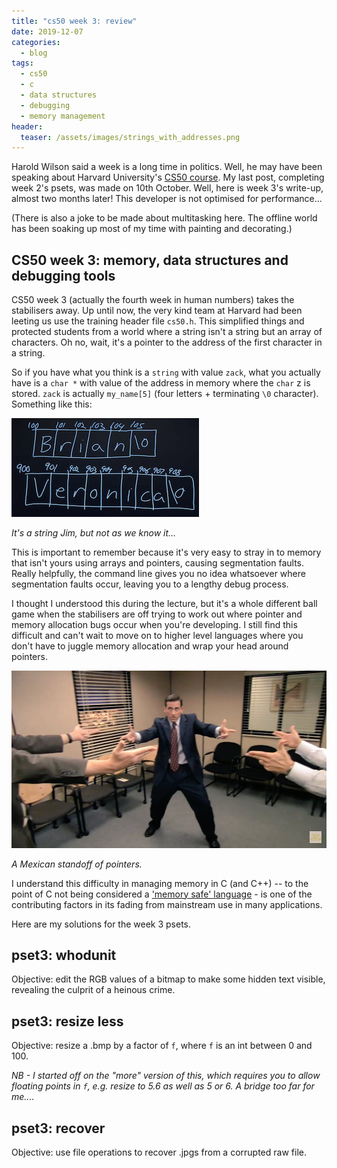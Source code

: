 ```yaml
---
title: "cs50 week 3: review"
date: 2019-12-07
categories:
  - blog
tags:
  - cs50
  - c
  - data structures
  - debugging
  - memory management
header:
  teaser: /assets/images/strings_with_addresses.png
---
```


Harold Wilson said a week is a long time in politics. Well, he may have been speaking about Harvard University's [CS50 course](https://www.edx.org/course/cs50s-introduction-to-computer-science). My last post, completing week 2's psets, was made on 10th October. Well, here is week 3's write-up, almost two months later! This developer is not optimised for performance...

(There is also a joke to be made about multitasking here. The offline world has been soaking up most of my time with painting and decorating.)

<!--more-->

## CS50 week 3: memory, data structures and debugging tools

CS50 week 3 (actually the fourth week in human numbers) takes the stabilisers away. Up until now, the very kind team at Harvard had been leeting us use the training header file `cs50.h`. This simplified things and protected students from a world where a string isn't a string but an array of characters. Oh no, wait, it's a pointer to the address of the first character in a string.

So if you have what you think is a `string` with value `zack`, what you actually have is a `char *` with value of the address in memory where the `char` z is stored. `zack` is actually `my_name[5]` (four letters + terminating `\0` character). Something like this:

![string arrays](/assets/images/strings_with_addresses.png)

_It's a string Jim, but not as we know it..._

This is important to remember because it's very easy to stray in to memory that isn't yours using arrays and pointers, causing segmentation faults. Really helpfully, the command line gives you no idea whatsoever where segmentation faults occur, leaving you to a lengthy debug process.

I thought I understood this during the lecture, but it's a whole different ball game when the stabilisers are off trying to work out where pointer and memory allocation bugs occur when you're developing. I still find this difficult and can't wait to move on to higher level languages where you don't have to juggle memory allocation and wrap your head around pointers.

![mexican standoff](/assets/images/pointers.jpg)

_A Mexican standoff of pointers._

I understand this difficulty in managing memory in C (and C++) -- to the point of C not being considered a ['memory safe' language](https://en.wikipedia.org/wiki/Memory_safety) - is one of the contributing factors in its fading from mainstream use in many applications.

Here are my solutions for the week 3 psets.

## pset3: whodunit

Objective: edit the RGB values of a bitmap to make some hidden text visible, revealing the culprit of a heinous crime.

<script src="https://gist.github.com/zackads/02182475a17acadac52526d2cc01e408.js"></script>

## pset3: resize less

Objective: resize a .bmp by a factor of `f`, where `f` is an int between 0 and 100.

_NB - I started off on the "more" version of this, which requires you to allow floating points in `f`, e.g. resize to 5.6 as well as 5 or 6. A bridge too far for me...._

<script src="https://gist.github.com/zackads/da550fc0b87263f6dbf651e2ad17dfec.js"></script>

## pset3: recover

Objective: use file operations to recover .jpgs from a corrupted raw file.

<script src="https://gist.github.com/zackads/1e3b0e9f8dcc68af81d4f3db8cdd9e6f.js"></script>
